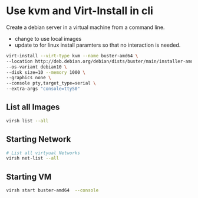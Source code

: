 # Use kvm and Virt-Install in cli

Create a debian server in a virtual machine from a command line.

 - change to use local images
 - update to for linux install paramters so that no interaction is needed.

```bash
virt-install --virt-type kvm --name buster-amd64 \
--location http://deb.debian.org/debian/dists/buster/main/installer-amd64/ \
--os-variant debian10 \
--disk size=10 --memory 1000 \
--graphics none \
--console pty,target_type=serial \
--extra-args "console=ttyS0"
```

## List all Images

```bash
virsh list --all
```
## Starting Network  
```bash
# List all virtyual Networks
virsh net-list --all
```

## Starting VM 

```bash
virsh start buster-amd64  --console
```
